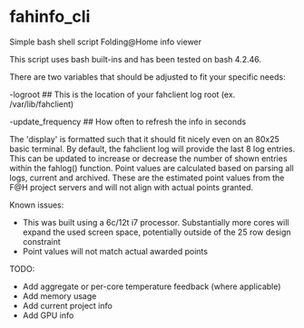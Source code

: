# fahinfo_cli
Simple bash shell script Folding@Home info viewer

This script uses bash built-ins and has been tested on bash 4.2.46.

There are two variables that should be adjusted to fit your specific needs:

-logroot           ## This is the location of your fahclient log root (ex. /var/lib/fahclient)

-update_frequency  ## How often to refresh the info in seconds


The 'display' is formatted such that it should fit nicely even on an 80x25 basic terminal. By default, the fahclient log will provide the last 8 log entries.  This can be updated to increase or decrease the number of shown entries within the fahlog() function. Point values are calculated based on parsing all logs, current and archived. These are the estimated point values from the F@H project servers and will not align with actual points granted.  


Known issues:
- This was built using a 6c/12t i7 processor.  Substantially more cores will expand the used screen space, potentially outside of the 25 row design constraint
- Point values will not match actual awarded points


TODO: 
- Add aggregate or per-core temperature feedback (where applicable)
- Add memory usage
- Add current project info
- Add GPU info
